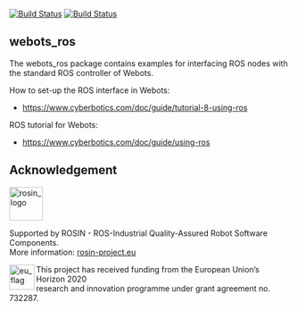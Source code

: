 [![Build Status](http://build.ros.org/buildStatus/icon?job=Kbin_uX64__webots_ros__ubuntu_xenial_amd64__binary&subject=Kinetic)](http://build.ros.org/job/Kbin_uX64__webots_ros__ubuntu_xenial_amd64__binary/) [![Build Status](http://build.ros.org/buildStatus/icon?job=Mbin_uB64__webots_ros__ubuntu_bionic_amd64__binary&subject=Melodic)](http://build.ros.org/job/Mbin_uB64__webots_ros__ubuntu_bionic_amd64__binary/)
## webots_ros

The webots_ros package contains examples for interfacing ROS nodes with the standard ROS controller of Webots.

How to set-up the ROS interface in Webots:
  - https://www.cyberbotics.com/doc/guide/tutorial-8-using-ros
  
ROS tutorial for Webots:
  - https://www.cyberbotics.com/doc/guide/using-ros


## Acknowledgement

<a href="http://rosin-project.eu">
  <img src="http://rosin-project.eu/wp-content/uploads/rosin_ack_logo_wide.png" 
       alt="rosin_logo" height="60" >
</a></br>

Supported by ROSIN - ROS-Industrial Quality-Assured Robot Software Components.  
More information: <a href="http://rosin-project.eu">rosin-project.eu</a>

<img src="http://rosin-project.eu/wp-content/uploads/rosin_eu_flag.jpg" 
     alt="eu_flag" height="45" align="left" >  

This project has received funding from the European Union’s Horizon 2020  
research and innovation programme under grant agreement no. 732287. 
